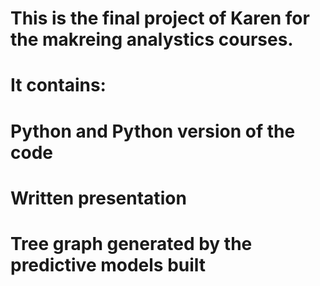 # This is the final project of Karen for the makreing analystics courses. 
# It contains: 
# Python and Python version of the code
# Written presentation
# Tree graph generated by the predictive models built
